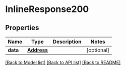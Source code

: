 # InlineResponse200

## Properties
Name | Type | Description | Notes
------------ | ------------- | ------------- | -------------
**data** | [**Address**](Address.md) |  | [optional] 

[[Back to Model list]](../README.md#documentation-for-models) [[Back to API list]](../README.md#documentation-for-api-endpoints) [[Back to README]](../README.md)



